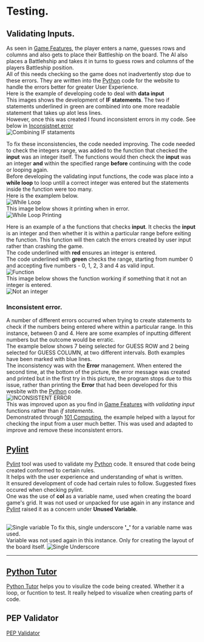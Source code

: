 # Testing.

## Validating Inputs.
As seen in [Game Features](#game-features), the player enters a name, guesses rows and columns and also gets to place their Battleship on the board. The AI also places a Battlehship and takes it in turns to guess rows and columns of the players Battleship position.<br>
All of this needs checking so the game does not inadvertently stop due to these errors. They are written into the [Python](https://www.python.org/) code for the website to handle the errors better for greater User Experience.<br>
Here is the example of developing code to deal with **data input**<br>
This images shows the development of **IF statements**. The two if statements underlined in green are combined into one more readable statement that takes up alot less lines.<br>
However, once this was created I found inconsistent errors in my code. See below in [Inconsistnet error](#inconsistent-error)<br>
![Combining IF stataments](images/readme-images/ChangeIF.png)<br>

To fix these inconsistencies, the code needed improving. The code needed to check the integers range, was added to the function that checked the **input** was an integer itself. The functions would then check the **input** was an integer **and** within the specified range **before** continuing with the code or looping again.<br>
Before developing the validating input functions, the code was place into a **while loop** to loop untill a correct integer was entered but the statements inside the function were too many.<br>
Here is the examplem below.<br>
![While Loop](images/readme-images/NoLoopWORKS.png)<br>
This image below shows it printing when in error.<br>
![While Loop Printing](images/readme-images/NoLoopEx.png)<br>


Here is an example of a the functions that checks **input**.
It checks the **input** is an integer and then whether it is within a particular range before exiting the function. This function will then catch the errors created by user input rather than crashing the game.<br>
The code underlined with __red__ ensures an integer is entered.<br>
The code underlined with __green__ checks the range, starting from number 0 and accepting five numbers - 0, 1, 2, 3 and 4 as valid input.<br>
![Function](images/readme-images/InputFunction.png)<br>
This image below shows the function working if something that it not an integer is entered.<br>
![Not an integer](images/readme-images/NotInt.png)


### Inconsistent error.
A number of different errors occurred when trying to create statements to check if the numbers being entered where within a particular range. In this instance, between 0 and 4.
Here are some examples of inputting different numbers but the outcome would be erratic.<br>
The example below shows 7 being selected for GUESS ROW and 2 being selected for GUESS COLUMN, at two different intervals. Both examples have been marked with blue lines.<br>
The inconsistency was with the **Error** management. When entered the second time, at the bottom of the picture, the error message was created and printed but in the first try in this picture, the program stops due to this issue, rather than printing the **Error** that had been developed for this wesbite with the [Python](https://www.python.org/) code.<br>
![INCONSISTENT ERROR](images/readme-images/InconsistentError2.png)<br>
This was improved upon as you find in [Game Features](#game-features) with _validating input_ functions rather than _if statements_.
<br>
Demonstrated through [101 Computing](https://www.101computing.net/number-only/), the example helped with a layout for checking the input from a user much better. This was used and adapted to improve and remove these inconsistent errors.<br>




## [Pylint](https://pylint.org/#install)

[Pylint](https://pylint.org/#install) tool was used to validate my [Python](https://www.python.org/) code. It ensured that code being created conformed to certain rules.<br>
It helps with the user experience and understanding of what is written.<br>
It ensured development of code had certain rules to follow. Suggested fixes occured when checking pylint. <br>
One was the use of **col** as a variable name, used when creating the board game's grid. It was not used or unpacked for use again in any instance and [Pylint](https://pylint.org/#install) raised it as a concern under __Unused Variable__.<br>
<br>

![Single variable](images/readme-images/UnusedVcol.png)
To fix this, single underscore **'_'** for a variable name was used. <br>
Variable was not used again in this instance. Only for creating the layout of the board itself.
![Single Underscore](images/readme-images/UnusedVariable.png)
<hr>

## [Python Tutor](https://pythontutor.com/visualize.html)
[Python Tutor](https://pythontutor.com/visualize.html) helps you to visulize the code being created. Whether it a loop, or fucntion to test. It really helped to visualize when creating parts of code.

## PEP Validator

[PEP Validator](https://www.pythonchecker.com/)
![]()

